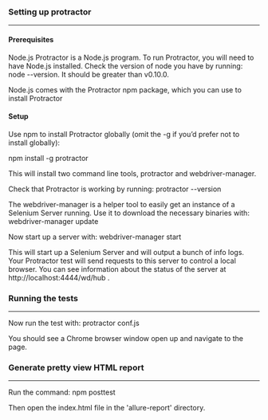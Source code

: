 ### Setting up protractor
---
#### Prerequisites
Node.js
Protractor is a Node.js program. To run Protractor, you will need to have Node.js installed.
Check the version of node you have by running:
node --version.
It should be greater than v0.10.0.

Node.js comes with the Protractor npm package, which you can use to install Protractor

#### Setup

Use npm to install Protractor globally (omit the -g if you’d prefer not to install globally):

npm install -g protractor

This will install two command line tools, protractor and webdriver-manager.

Check that Protractor is working by running:
protractor --version

The webdriver-manager is a helper tool to easily get an instance of a Selenium Server running.
Use it to download the necessary binaries with:
webdriver-manager update

Now start up a server with:
webdriver-manager start

This will start up a Selenium Server and will output a bunch of info logs. Your Protractor test will send requests to this server to control a local browser.
You can see information about the status of the server at 
http://localhost:4444/wd/hub
.

### Running the tests
---

Now run the test with:
protractor conf.js

You should see a Chrome browser window open up and navigate to the page.

### Generate pretty view HTML report
---

Run the command:
npm posttest

Then open the index.html file in the 'allure-report' directory.